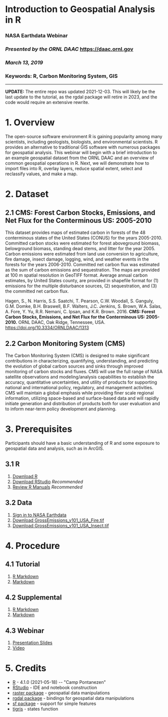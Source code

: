 # Introduction to Geospatial Analysis in R  

### NASA Earthdata Webinar  

### *Presented by the ORNL DAAC*  <https://daac.ornl.gov>  

### *March 13, 2019*  

### **Keywords: R, Carbon Monitoring System, GIS**

***
**UPDATE:** The entire repo was updated 2021-12-03. This will likely be the last update to the tutorial, as the rgdal package will retire in 2023, and the code would require an extensive rewrite.

# 1. Overview

The open-source software environment R is gaining popularity among many scientists, including geologists, biologists, and environmental scientists. R provides an alternative to traditional GIS software with numerous packages for geospatial analysis. This webinar will begin with a brief introduction to an example geospatial dataset from the ORNL DAAC and an overview of common geospatial operations in R. Next, we will demonstrate how to import files into R, overlay layers, reduce spatial extent, select and reclassify values, and make a map.

# 2. Dataset

## 2.1 CMS: Forest Carbon Stocks, Emissions, and Net Flux for the Conterminous US: 2005-2010

This dataset provides maps of estimated carbon in forests of the 48 conterminous states of the United States (CONUS) for the years 2005-2010. Committed carbon stocks were estimated for forest aboveground biomass, belowground biomass, standing dead stems, and litter for the year 2005. Carbon emissions were estimated from land use conversion to agriculture, fire damage, insect damage, logging, wind, and weather events in the forests for the years 2006-2010. Committed net carbon flux was estimated as the sum of carbon emissions and sequestration. The maps are provided at 100 m spatial resolution in GeoTIFF format. Average annual carbon estimates, by United States county, are provided in shapefile format for (1) emissions for the multiple disturbance sources, (2) sequestration, and (3) the committed net carbon flux.

Hagen, S., N. Harris, S.S. Saatchi, T. Pearson, C.W. Woodall, S. Ganguly, G.M. Domke, B.H. Braswell, B.F. Walters, J.C. Jenkins, S. Brown, W.A. Salas, A. Fore, Y. Yu, R.R. Nemani, C. Ipsan, and K.R. Brown. 2016. **CMS: Forest Carbon Stocks, Emissions, and Net Flux for the Conterminous US: 2005-2010.** ORNL DAAC, Oak Ridge, Tennessee, USA. <https://doi.org/10.3334/ORNLDAAC/1313>

## 2.2 Carbon Monitoring System (CMS)

The Carbon Monitoring System (CMS) is designed to make significant contributions in characterizing, quantifying, understanding, and predicting the evolution of global carbon sources and sinks through improved monitoring of carbon stocks and fluxes. CMS will use the full range of NASA satellite observations and modeling/analysis capabilities to establish the accuracy, quantitative uncertainties, and utility of products for supporting national and international policy, regulatory, and management activities. CMS will maintain a global emphasis while providing finer scale regional information, utilizing space-based and surface-based data and will rapidly initiate generation and distribution of products both for user evaluation and to inform near-term policy development and planning.

# 3. Prerequisites

Participants should have a basic understanding of R and some exposure to geospatial data and analysis, such as in ArcGIS.

## 3.1 R

1. [Download R](https://cran.r-project.org/)  
2. [Download RStudio](https://www.rstudio.com/products/rstudio/download/#download)  *Recommended*  
3. [Review R Manuals](https://cran.r-project.org/manuals.html)  *Recommended*  

## 3.2 Data

1. [Sign in to NASA Earthdata](https://urs.earthdata.nasa.gov/users/new)  
2. [Download GrossEmissions_v101_USA_Fire.tif](https://daac.ornl.gov/daacdata/cms/CMS_Forest_Carbon_Fluxes/data//GrossEmissions_v101_USA_Fire.tif)  
3. [Download GrossEmissions_v101_USA_Insect.tif](https://daac.ornl.gov/daacdata/cms/CMS_Forest_Carbon_Fluxes/data//GrossEmissions_v101_USA_Insect.tif)  

# 4. Procedure

## 4.1 Tutorial  

1. [R Markdown](https://github.com/jessnicwelch/edwebinar_mar19/blob/master/edwebinar_mar19_ornldaac_tutorial.Rmd)  
2. [Markdown](https://github.com/jessnicwelch/edwebinar_mar19/blob/master/edwebinar_mar19_ornldaac_tutorial.md)  

## 4.2 Supplemental  

1. [R Markdown](https://github.com/jessnicwelch/edwebinar_mar19/blob/master/edwebinar_mar19_ornldaac_supplemental.Rmd)  
2. [Markdown](https://github.com/jessnicwelch/edwebinar_mar19/blob/master/edwebinar_mar19_ornldaac_supplemental.md)  

## 4.3 Webinar  

1. [Presentation Slides](https://daac.ornl.gov/resources/tutorials/r-geospatial-webinar/Earthdata_R_Geospatial_webinar_Mar2019_v20190312.pdf)  
2. [Video](https://daac.ornl.gov/resources/tutorials/r-geospatial-webinar/)

# 5. Credits

* [R](https://www.r-project.org/) - 4.1.0 (2021-05-18) -- "Camp Pontanezen"  
* [RStudio](https://www.rstudio.com/products/rstudio/) - IDE and notebook construction  
* [raster package](https://CRAN.R-project.org/package=raster) - geospatial data manipulations  
* [rgdal package](https://cran.r-project.org/package=rgdal) - bindings for geospatial data manipulations  
* [sf package](https://cran.r-project.org/web/packages/sf/index.html) - support for simple features
* [tigris](https://CRAN.R-project.org/package=tigris) - states function  
